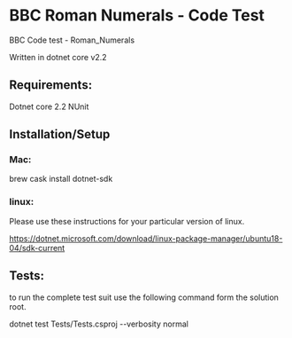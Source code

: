 # BBC Roman Numerals - Code Test
BBC Code test - Roman_Numerals

Written in dotnet core v2.2

## Requirements:

Dotnet core 2.2
NUnit

## Installation/Setup

### Mac:

  brew cask install dotnet-sdk
  
### linux:
  
  Please use these instructions for your particular version of linux.
  
  https://dotnet.microsoft.com/download/linux-package-manager/ubuntu18-04/sdk-current
  
  
## Tests:

  to run the complete test suit use the following command form the solution root.
  
  dotnet test Tests/Tests.csproj --verbosity normal
